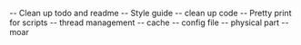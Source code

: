 -- Clean up todo and readme
-- Style guide
-- clean up code
-- Pretty print for scripts
-- thread management
-- cache
-- config file
-- physical part
-- moar
